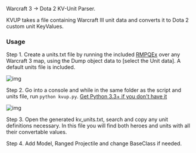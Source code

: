 Warcraft 3 -> Dota 2 KV-Unit Parser.

KVUP takes a file containing Warcraft III unit data and converts it to Dota 2 custom unit KeyValues.

### Usage

Step 1. Create a units.txt file by running the included [RMPQEx](http://www.rivsoft.net/projects/other/rmpqex/) over any Warcraft 3 map, using the Dump object data to [select the Unit data]. A default units file is included.

![img](http://puu.sh/fInYj/11d9d3b2c9.png)

Step 2. Go into a console and while in the same folder as the script and units file, run `python kvup.py`. [Get Python 3.3+ if you don't have it](https://www.python.org/downloads/)

![img](http://puu.sh/fIpm7/0a2c4e13fe.png)

Step 3. Open the generated kv_units.txt, search and copy any unit definitions necessary. In this file you will find both heroes and units with all their convertable values.

Step 4. Add Model, Ranged Projectile and change BaseClass if needed.
